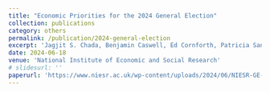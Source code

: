 ```yaml
---
title: "Economic Priorities for the 2024 General Election"
collection: publications
category: others
permalink: /publication/2024-general-election
excerpt: 'Jagjit S. Chada, Benjamin Caswell, Ed Cornforth, Patricia Sanchez-Juanino, Max Mosley, Arnab Bhattacharjee, Adrian Pabst, Eliza da Silva Gomes, Robyn Smith and Tibor Szendrei. Funded by The Nuffield Foundation.'
date: 2024-06-18
venue: 'National Institute of Economic and Social Research'
# slidesurl: ''
paperurl: 'https://www.niesr.ac.uk/wp-content/uploads/2024/06/NIESR-GE-Briefing-Compilation.pdf?ver=LgGScngGCgkpAoyBwVoJ'
---
```

